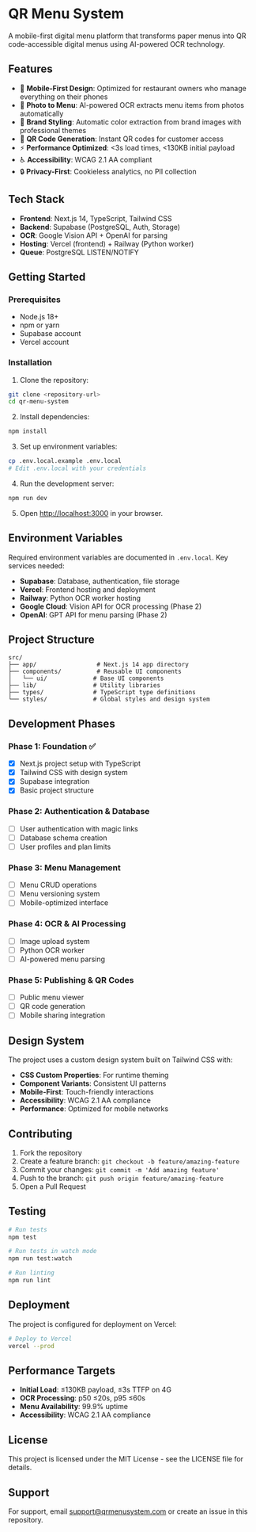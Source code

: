 # QR Menu System

A mobile-first digital menu platform that transforms paper menus into QR code-accessible digital menus using AI-powered OCR technology.


## Features

- 📱 **Mobile-First Design**: Optimized for restaurant owners who manage everything on their phones
- 📸 **Photo to Menu**: AI-powered OCR extracts menu items from photos automatically
- 🎨 **Brand Styling**: Automatic color extraction from brand images with professional themes
- 📱 **QR Code Generation**: Instant QR codes for customer access
- ⚡ **Performance Optimized**: <3s load times, <130KB initial payload
- ♿ **Accessibility**: WCAG 2.1 AA compliant
- 🔒 **Privacy-First**: Cookieless analytics, no PII collection

## Tech Stack

- **Frontend**: Next.js 14, TypeScript, Tailwind CSS
- **Backend**: Supabase (PostgreSQL, Auth, Storage)
- **OCR**: Google Vision API + OpenAI for parsing
- **Hosting**: Vercel (frontend) + Railway (Python worker)
- **Queue**: PostgreSQL LISTEN/NOTIFY

## Getting Started

### Prerequisites

- Node.js 18+ 
- npm or yarn
- Supabase account
- Vercel account

### Installation

1. Clone the repository:
```bash
git clone <repository-url>
cd qr-menu-system
```

2. Install dependencies:
```bash
npm install
```

3. Set up environment variables:
```bash
cp .env.local.example .env.local
# Edit .env.local with your credentials
```

4. Run the development server:
```bash
npm run dev
```

5. Open [http://localhost:3000](http://localhost:3000) in your browser.

## Environment Variables

Required environment variables are documented in `.env.local`. Key services needed:

- **Supabase**: Database, authentication, file storage
- **Vercel**: Frontend hosting and deployment
- **Railway**: Python OCR worker hosting
- **Google Cloud**: Vision API for OCR processing (Phase 2)
- **OpenAI**: GPT API for menu parsing (Phase 2)

## Project Structure

```
src/
├── app/                 # Next.js 14 app directory
├── components/          # Reusable UI components
│   └── ui/             # Base UI components
├── lib/                # Utility libraries
├── types/              # TypeScript type definitions
└── styles/             # Global styles and design system
```

## Development Phases

### Phase 1: Foundation ✅
- [x] Next.js project setup with TypeScript
- [x] Tailwind CSS with design system
- [x] Supabase integration
- [x] Basic project structure

### Phase 2: Authentication & Database
- [ ] User authentication with magic links
- [ ] Database schema creation
- [ ] User profiles and plan limits

### Phase 3: Menu Management
- [ ] Menu CRUD operations
- [ ] Menu versioning system
- [ ] Mobile-optimized interface

### Phase 4: OCR & AI Processing
- [ ] Image upload system
- [ ] Python OCR worker
- [ ] AI-powered menu parsing

### Phase 5: Publishing & QR Codes
- [ ] Public menu viewer
- [ ] QR code generation
- [ ] Mobile sharing integration

## Design System

The project uses a custom design system built on Tailwind CSS with:

- **CSS Custom Properties**: For runtime theming
- **Component Variants**: Consistent UI patterns
- **Mobile-First**: Touch-friendly interactions
- **Accessibility**: WCAG 2.1 AA compliance
- **Performance**: Optimized for mobile networks

## Contributing

1. Fork the repository
2. Create a feature branch: `git checkout -b feature/amazing-feature`
3. Commit your changes: `git commit -m 'Add amazing feature'`
4. Push to the branch: `git push origin feature/amazing-feature`
5. Open a Pull Request

## Testing

```bash
# Run tests
npm test

# Run tests in watch mode
npm run test:watch

# Run linting
npm run lint
```

## Deployment

The project is configured for deployment on Vercel:

```bash
# Deploy to Vercel
vercel --prod
```

## Performance Targets

- **Initial Load**: ≤130KB payload, ≤3s TTFP on 4G
- **OCR Processing**: p50 ≤20s, p95 ≤60s
- **Menu Availability**: 99.9% uptime
- **Accessibility**: WCAG 2.1 AA compliance

## License

This project is licensed under the MIT License - see the LICENSE file for details.

## Support

For support, email support@qrmenusystem.com or create an issue in this repository.